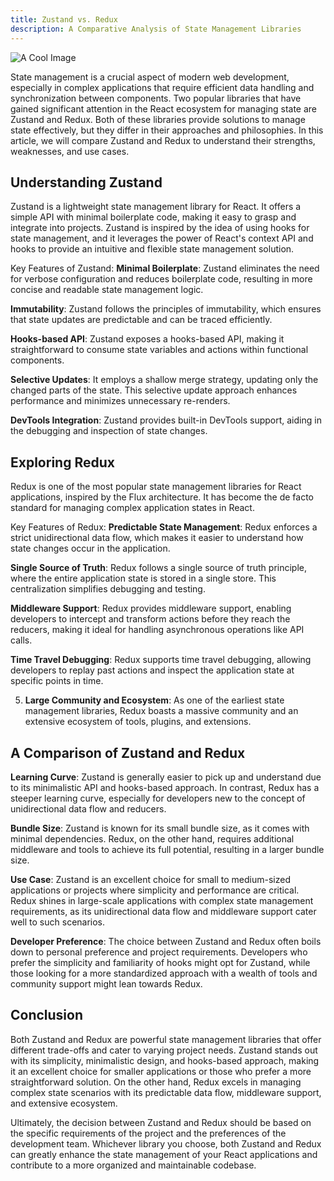 ```yaml
---
title: Zustand vs. Redux
description: A Comparative Analysis of State Management Libraries
---
```



![A Cool Image](/posts/zustand.jpg)



State management is a crucial aspect of modern web development, especially in complex applications that require efficient data handling and synchronization between components. Two popular libraries that have gained significant attention in the React ecosystem for managing state are Zustand and Redux. Both of these libraries provide solutions to manage state effectively, but they differ in their approaches and philosophies. In this article, we will compare Zustand and Redux to understand their strengths, weaknesses, and use cases.

## Understanding Zustand

Zustand is a lightweight state management library for React. It offers a simple API with minimal boilerplate code, making it easy to grasp and integrate into projects. Zustand is inspired by the idea of using hooks for state management, and it leverages the power of React's context API and hooks to provide an intuitive and flexible state management solution.

Key Features of Zustand:
**Minimal Boilerplate**: Zustand eliminates the need for verbose configuration and reduces boilerplate code, resulting in more concise and readable state management logic.

**Immutability**: Zustand follows the principles of immutability, which ensures that state updates are predictable and can be traced efficiently.

**Hooks-based API**: Zustand exposes a hooks-based API, making it straightforward to consume state variables and actions within functional components.

**Selective Updates**: It employs a shallow merge strategy, updating only the changed parts of the state. This selective update approach enhances performance and minimizes unnecessary re-renders.

**DevTools Integration**: Zustand provides built-in DevTools support, aiding in the debugging and inspection of state changes.

## Exploring Redux

Redux is one of the most popular state management libraries for React applications, inspired by the Flux architecture. It has become the de facto standard for managing complex application states in React.

Key Features of Redux:
**Predictable State Management**: Redux enforces a strict unidirectional data flow, which makes it easier to understand how state changes occur in the application.

**Single Source of Truth**: Redux follows a single source of truth principle, where the entire application state is stored in a single store. This centralization simplifies debugging and testing.

**Middleware Support**: Redux provides middleware support, enabling developers to intercept and transform actions before they reach the reducers, making it ideal for handling asynchronous operations like API calls.

**Time Travel Debugging**: Redux supports time travel debugging, allowing developers to replay past actions and inspect the application state at specific points in time.

5. **Large Community and Ecosystem**: As one of the earliest state management libraries, Redux boasts a massive community and an extensive ecosystem of tools, plugins, and extensions.

## A Comparison of Zustand and Redux

**Learning Curve**: Zustand is generally easier to pick up and understand due to its minimalistic API and hooks-based approach. In contrast, Redux has a steeper learning curve, especially for developers new to the concept of unidirectional data flow and reducers.

**Bundle Size**: Zustand is known for its small bundle size, as it comes with minimal dependencies. Redux, on the other hand, requires additional middleware and tools to achieve its full potential, resulting in a larger bundle size.

**Use Case**: Zustand is an excellent choice for small to medium-sized applications or projects where simplicity and performance are critical. Redux shines in large-scale applications with complex state management requirements, as its unidirectional data flow and middleware support cater well to such scenarios.

**Developer Preference**: The choice between Zustand and Redux often boils down to personal preference and project requirements. Developers who prefer the simplicity and familiarity of hooks might opt for Zustand, while those looking for a more standardized approach with a wealth of tools and community support might lean towards Redux.

## Conclusion

Both Zustand and Redux are powerful state management libraries that offer different trade-offs and cater to varying project needs. Zustand stands out with its simplicity, minimalistic design, and hooks-based approach, making it an excellent choice for smaller applications or those who prefer a more straightforward solution. On the other hand, Redux excels in managing complex state scenarios with its predictable data flow, middleware support, and extensive ecosystem.

Ultimately, the decision between Zustand and Redux should be based on the specific requirements of the project and the preferences of the development team. Whichever library you choose, both Zustand and Redux can greatly enhance the state management of your React applications and contribute to a more organized and maintainable codebase.